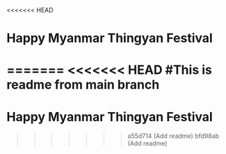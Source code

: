 <<<<<<< HEAD
# Happy Myanmar Thingyan Festival
=======
<<<<<<< HEAD
#This is readme from main branch
=======
# Happy Myanmar Thingyan Festival
>>>>>>> a55d714 (Add readme)
>>>>>>> bfd98ab (Add readme)

